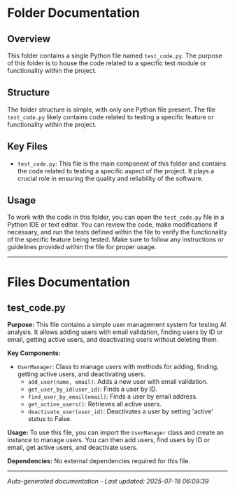 # Folder Documentation

## Overview
This folder contains a single Python file named `test_code.py`. The purpose of this folder is to house the code related to a specific test module or functionality within the project.

## Structure
The folder structure is simple, with only one Python file present. The file `test_code.py` likely contains code related to testing a specific feature or functionality within the project.

## Key Files
- `test_code.py`: This file is the main component of this folder and contains the code related to testing a specific aspect of the project. It plays a crucial role in ensuring the quality and reliability of the software.

## Usage
To work with the code in this folder, you can open the `test_code.py` file in a Python IDE or text editor. You can review the code, make modifications if necessary, and run the tests defined within the file to verify the functionality of the specific feature being tested. Make sure to follow any instructions or guidelines provided within the file for proper usage.

---

# Files Documentation

## test_code.py

**Purpose:** This file contains a simple user management system for testing AI analysis. It allows adding users with email validation, finding users by ID or email, getting active users, and deactivating users without deleting them.

**Key Components:**
- `UserManager`: Class to manage users with methods for adding, finding, getting active users, and deactivating users.
  - `add_user(name, email)`: Adds a new user with email validation.
  - `get_user_by_id(user_id)`: Finds a user by ID.
  - `find_user_by_email(email)`: Finds a user by email address.
  - `get_active_users()`: Retrieves all active users.
  - `deactivate_user(user_id)`: Deactivates a user by setting 'active' status to False.
  
**Usage:** To use this file, you can import the `UserManager` class and create an instance to manage users. You can then add users, find users by ID or email, get active users, and deactivate users.

**Dependencies:** No external dependencies required for this file.

---
*Auto-generated documentation - Last updated: 2025-07-18 06:09:39*
